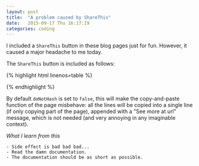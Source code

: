 ```yaml
---
layout: post
title:  "A problem caused by ShareThis"
date:   2015-09-17 Thu 16:17:19
categories: coding
---
```


I included a `ShareThis` button in these blog pages just for fun.  However, it
caused a major headache to me today.

The `ShareThis` button is included as follows:

{% highlight html linenos=table %}
<script type="text/javascript" src="http://w.sharethis.com/button/buttons.js">
</script>
<script type="text/javascript">
    stLight.options({publisher: "5f23ad09-232d-48f3-8b7b-89f9c51d2a5d",
                     doNotHash: true,
                     doNotCopy: false,
                     hashAddressBar: false});
</script>
{% endhighlight %}

By default `doNotHash` is set to `false`, this will make the copy-and-paste
function of the page misbehave: all the lines will be copied into a single line
(if only copying part of the page), appended with a "See more at url" message,
which is not needed (and very annoying in any imaginable context).

*What I learn from this*

    - Side effect is bad bad bad...
    - Read the damn documentation.
    - The documentation should be as short as possible.
